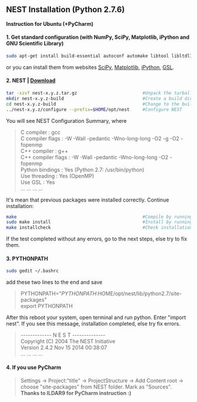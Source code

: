 ## NEST Installation (Python 2.7.6)
**Instruction for Ubuntu (+PyCharm)**

#### 1. Get standard configuration (with NumPy, SciPy, Matplotlib, iPython and GNU Scientific Library)
```bash
sudo apt-get install build-essential autoconf automake libtool libltdl7-dev libreadline6-dev libncurses5-dev libgsl0-dev python-all-dev python-numpy python-scipy python-matplotlib ipython gsl-bin libgsl-dev libgsl-dbg
```
or you can install them from websites 
[SciPy](http://www.scipy.org/install.html),
[Matplotlib](http://matplotlib.sourceforge.net),
[iPython](https://pypi.python.org/pypi/ipython#downloads),
[GSL](http://www.gnu.org/software/gsl/).


#### 2. NEST | [Download](http://www.nest-simulator.org/download/)
```bash
tar -xzvf nest-x.y.z.tar.gz                         #Unpack the tarball
mkdir nest-x.y.z-build                              #Create a build directory
cd nest-x.y.z-build                                 #Change to the build directory
../nest-x.y.z/configure --prefix=$HOME/opt/nest     #Configure NEST
```
You will see NEST Configuration Summary, where
> C compiler          : gcc  
C compiler flags    : -W -Wall -pedantic -Wno-long-long -O2 -g -O2 -fopenmp  
C++ compiler        : g++  
C++ compiler flags  : -W -Wall -pedantic -Wno-long-long -O2 -fopenmp  
Python bindings     : Yes (Python 2.7: /usr/bin/python)  
Use threading       : Yes (OpenMP)  
Use GSL             : Yes  
... ... ... ...  

It's mean that previous packages were installed correctly. Continue installation:
```bash
make                                                #Compile by running
sudo make install                                   #Install by running
make installcheck                                   #Check installation
```
If the test completed without any errors, go to the next steps, else try to fix them.

#### 3. PYTHONPATH
```bash
sudo gedit ~/.bashrc
```
add these two lines to the end and save
> PYTHONPATH="$PYTHONPATH:$HOME/opt/nest/lib/python2.7/site-packages"  
export PYTHONPATH

After this reboot your system, open terminal and run python. Enter "import nest". If you see this message, installation completed, else try fix errors.

> ------------- N E S T --------------  
Copyright (C) 2004 The NEST Initiative  
Version 2.4.2 Nov 15 2014 00:38:07  
... ... ... ...  

#### 4. If you use PyCharm
> Settings -> Project:"title" -> ProjectStructure -> Add Content root -> choose "site-packages" from NEST folder. Mark as "Sources".  
**Thanks to ILDAR9 for PyCharm instruсtion :)**
